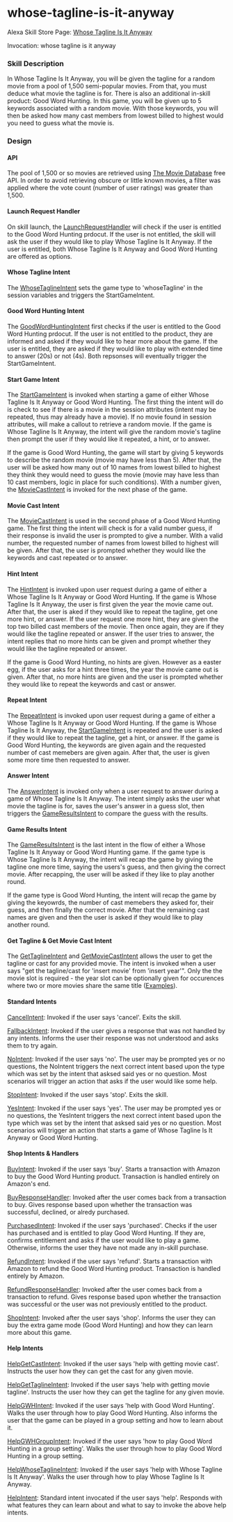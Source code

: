 # whose-tagline-is-it-anyway

Alexa Skill Store Page: [Whose Tagline Is It Anyway](https://www.amazon.com/Whose-Tagline-Is-It-Anyway/dp/B07SW6MZLZ)

Invocation: whose tagline is it anyway

### Skill Description

In Whose Tagline Is It Anyway, you will be given the tagline for a random movie from a pool of 1,500 semi-popular movies. From that, you must deduce what movie the tagline is for. There is also an additional in-skill product: Good Word Hunting. In this game, you will be given up to 5 keywords associated with a random movie. With those keywords, you will then be asked how many cast members from lowest billed to highest would you need to guess what the movie is.

### Design

#### API

The pool of 1,500 or so movies are retrieved using [The Movie Database](https://www.themoviedb.org/?language=en-US) free API. In order to avoid retrieving obscure or little known movies, a filter was applied where the vote count (number of user ratings) was greater than 1,500.

#### Launch Request Handler

On skill launch, the [LaunchRequestHandler](./handlers/launch-request.js) will check if the user is entitled to the Good Word Hunting prdocut. If the user is not entitled, the skill will ask the user if they would like to play Whose Tagline Is It Anyway. If the user is entitled, both Whose Tagline Is It Anyway and Good Word Hunting are offered as options.

#### Whose Tagline Intent

The [WhoseTaglineIntent](./intents/whose-tagline.js) sets the game type to 'whoseTagline' in the session variables and triggers the StartGameIntent.

#### Good Word Hunting Intent

The [GoodWordHuntingIntent](./intents/good-word-hunting.js) first checks if the user is entitled to the Good Word Hunting prdocut. If the user is not entitled to the product, they are informed and asked if they would like to hear more about the game. If the user is entitled, they are asked if they would like to play with extended time to answer (20s) or not (4s). Both repsonses will eventually trigger the StartGameIntent.

#### Start Game Intent

The [StartGameIntent](./intents/start-game.js) is invoked when starting a game of either Whose Tagline Is It Anyway or Good Word Hunting. The first thing the intent will do is check to see if there is a movie in the session attributes (intent may be repeated, thus may already have a movie). If no movie found in session attributes, will make a callout to retrieve a random movie. If the game is Whose Tagline Is It Anyway, the intent will give the random movie's tagline then prompt the user if they would like it repeated, a hint, or to answer.

If the game is Good Word Hunting, the game will start by giving 5 keywords to describe the random movie (movie may have less than 5). After that, the user will be asked how many out of 10 names from lowest billed to highest they think they would need to guess the movie (movie may have less than 10 cast members, logic in place for such conditions). With a number given, the [MovieCastIntent](./intents/movie-cast.js) is invoked for the next phase of the game.

#### Movie Cast Intent

The [MovieCastIntent](./intents/movie-cast.js) is used in the second phase of a Good Word Hunting game. The first thing the intent will check is for a valid number guess, if their response is invalid the user is prompted to give a number. With a valid number, the requested number of names from lowest billed to highest will be given. After that, the user is prompted whether they would like the keywords and cast repeated or to answer.

#### Hint Intent

The [HintIntent](./intents/hint.js) is invoked upon user request during a game of either a Whose Tagline Is It Anyway or Good Word Hunting. If the game is Whose Tagline Is It Anyway, the user is first given the year the movie came out. After that, the user is aked if they would like to repeat the tagline, get one more hint, or answer. If the user request one more hint, they are given the top two billed cast members of the movie. Then once again, they are if they would like the tagline repeated or answer. If the user tries to answer, the intent replies that no more hints can be given and prompt whether they would like the tagline repeated or answer.

If the game is Good Word Hunting, no hints are given. However as a easter egg, if the user asks for a hint three times, the year the movie came out is given. After that, no more hints are given and the user is prompted whether they would like to repeat the keywords and cast or answer.

#### Repeat Intent

The [RepeatIntent](./intents/repeat.js) is invoked upon user request during a game of either a Whose Tagline Is It Anyway or Good Word Hunting. If the game is Whose Tagline Is It Anyway, the [StartGameIntent](./intents/start-game.js) is repeated and the user is asked if they would like to repeat the tagline, get a hint, or answer. If the game is Good Word Hunting, the keywords are given again and the requested number of cast memebers are given again. After that, the user is given some more time then requested to answer.

#### Answer Intent

The [AnswerIntent](./intents/answer.js) is invoked only when a user request to answer during a game of Whose Tagline Is It Anyway. The intent simply asks the user what movie the tagline is for, saves the user's answer in a guess slot, then triggers the [GameResultsIntent](./intents/game-results.js) to compare the guess with the results.

#### Game Results Intent

The [GameResultsIntent](./intents/game-results.js) is the last intent in the flow of either a Whose Tagline Is It Anyway or Good Word Hunting game. If the game type is Whose Tagline Is It Anyway, the intent will recap the game by giving the tagline one more time, saying the users's guess, and then giving the correct movie. After recapping, the user will be asked if they like to play another round.

If the game type is Good Word Hunting, the intent will recap the game by giving the keyowrds, the number of cast memebers they asked for, their guess, and then finally the correct movie. After that the remaining cast names are given and then the user is asked if they would like to play another round.

#### Get Tagline & Get Movie Cast Intent

The [GetTaglineIntent](./intents/get-tagline.js) and [GetMovieCastIntent](./intents/get-movie-cast.js) allows the user to get the tagline or cast for any provided movie. The intent is invoked when a user says "get the tagline/cast for 'insert movie' from 'insert year'". Only the the movie slot is required - the year slot can be optionally given for occurences where two or more movies share the same title ([Examples](https://screenrant.com/movies-same-name-definitely-not-same-movie/)).

#### Standard Intents

[CancelIntent](./intents/standard/cancel.js): Invoked if the user says 'cancel'. Exits the skill.

[FallbackIntent](./intents/standard/fallback.js): Invoked if the user gives a response that was not handled by any intents. Informs the user their response was not understood and asks them to try again.

[NoIntent](./intents/standard/no.js): Invoked if the user says 'no'. The user may be prompted yes or no questions, the NoIntent triggers the next correct intent based upon the type which was set by the intent that asksed said yes or no question. Most scenarios will trigger an action that asks if the user would like some help.

[StopIntent](./intents/standard/stop.js): Invoked if the user says 'stop'. Exits the skill.

[YesIntent](./intents/standard/yes.js): Invoked if the user says 'yes'. The user may be prompted yes or no questions, the YesIntent triggers the next correct intent based upon the type which was set by the intent that asksed said yes or no question. Most scenarios will trigger an action that starts a game of Whose Tagline Is It Anyway or Good Word Hunting.

#### Shop Intents & Handlers

[BuyIntent](./intents/shop/buy.js): Invoked if the user says 'buy'. Starts a transaction with Amazon to buy the Good Word Hunting product. Transaction is handled entirely on Amazon's end.

[BuyResponseHandler](./handlers/buy-response.js): Invoked after the user comes back from a transaction to buy. Gives response based upon whether the transaction was successful, declined, or alredy purchased.

[PurchasedIntent](./intents/shop/purchased.js): Invoked if the user says 'purchased'. Checks if the user has purchased and is entitled to play Good Word Hunting. If they are, confirms entitlement and asks if the user would like to play a game. Otherwise, informs the user they have not made any in-skill purchase.

[RefundIntent](./intents/shop/refund.js): Invoked if the user says 'refund'. Starts a transaction with Amazon to refund the Good Word Hunting product. Transaction is handled entirely by Amazon.

[RefundResponseHandler](./handlers/refund-response.js): Invoked after the user comes back from a transaction to refund. Gives response based upon whether the transaction was successful or the user was not previously entitled to the product.

[ShopIntent](./intents/shop/shop.js): Invoked after the user says 'shop'. Informs the user they can buy the extra game mode (Good Word Hunting) and how they can learn more about this game.

#### Help Intents

[HelpGetCastIntent](./intents/help/help-get-cast.js): Invoked if the user says 'help with getting movie cast'. Instructs the user how they can get the cast for any given movie.

[HelpGetTaglineIntent](./intents/help/help-get-tagline.js): Invoked if the user says 'help with getting movie tagline'. Instructs the user how they can get the tagline for any given movie.

[HelpGWHIntent](./intents/help/help-gwh.js): Invoked if the user says 'help with Good Word Hunting'. Walks the user through how to play Good Word Hunting. Also informs the user that the game can be played in a group setting and how to learn about it.

[HelpGWHGroupIntent](./intents/help/help-gwh-group.js): Invoked if the user says 'how to play Good Word Hunting in a group setting'. Walks the user through how to play Good Word Hunting in a group setting.

[HelpWhoseTaglineIntent](./intents/help/help-whose-tagline.js): Invoked if the user says 'help with Whose Tagline Is It Anyway'. Walks the user through how to play Whose Tagline Is It Anyway.

[HelpIntent](./intents/help/help.js): Standard intent invocated if the user says 'help'. Responds with what features they can learn about and what to say to invoke the above help intents.
